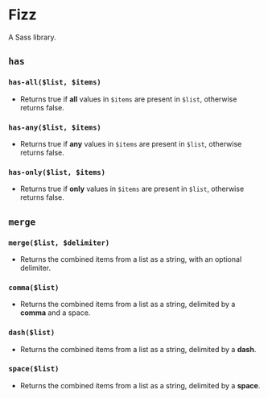 Fizz
====
A Sass library.

## `has`
### `has-all($list, $items)`
+ Returns true if **all** values in `$items` are present in `$list`, otherwise returns false.

### `has-any($list, $items)`
+ Returns true if **any** values in `$items` are present in `$list`, otherwise returns false.

### `has-only($list, $items)`
+ Returns true if **only** values in `$items` are present in `$list`, otherwise returns false.


## `merge`
### `merge($list, $delimiter)`
+ Returns the combined items from a list as a string, with an optional delimiter.

### `comma($list)`
+ Returns the combined items from a list as a string, delimited by a **comma** and a space.

### `dash($list)`
+ Returns the combined items from a list as a string, delimited by a **dash**.

### `space($list)`
+ Returns the combined items from a list as a string, delimited by a **space**.

